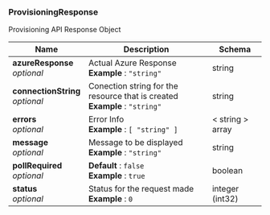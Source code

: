 
<a name="provisioningresponse"></a>
### ProvisioningResponse
Provisioning API Response Object


|Name|Description|Schema|
|---|---|---|
|**azureResponse**  <br>*optional*|Actual Azure Response  <br>**Example** : `"string"`|string|
|**connectionString**  <br>*optional*|Conection string for the resource that is created  <br>**Example** : `"string"`|string|
|**errors**  <br>*optional*|Error Info  <br>**Example** : `[ "string" ]`|< string > array|
|**message**  <br>*optional*|Message to be displayed  <br>**Example** : `"string"`|string|
|**pollRequired**  <br>*optional*|**Default** : `false`  <br>**Example** : `true`|boolean|
|**status**  <br>*optional*|Status for the request made  <br>**Example** : `0`|integer (int32)|



